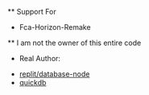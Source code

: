 ** Support For 
+ Fca-Horizon-Remake

** I am not the owner of this entire code

* Real Author: 
+ [replit/database-node](https://github.com/replit/database-node)
+ [quickdb](https://github.com/plexidev/quick.db/)